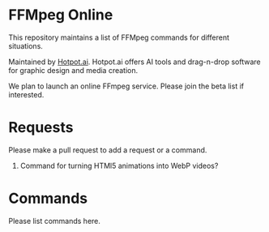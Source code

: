 # FFMpeg Online
This repository maintains a list of FFMpeg commands for different situations.

Maintained by <a href="https://hotpot.ai?s=ffmpeg-online">Hotpot.ai</a>. Hotpot.ai offers AI tools and drag-n-drop software for graphic design and media creation.

We plan to launch an online FFmpeg service. Please join the beta list if interested.


# Requests
Please make a pull request to add a request or a command.

1. Command for turning HTMl5 animations into WebP videos?

# Commands
Please list commands here.
